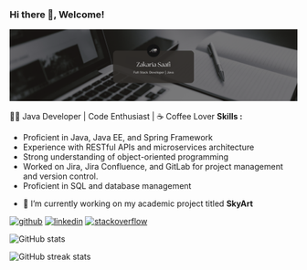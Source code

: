### Hi there 👋, Welcome!
![](https://github.com/ZakariaSaafi/ZakariaSaafi/blob/main/resources/banner.png?raw=true)

👨‍💻 Java Developer | Code Enthusiast | ☕ Coffee Lover
**Skills :**
* Proficient in Java, Java EE, and Spring Framework
* Experience with RESTful APIs and microservices architecture
* Strong understanding of object-oriented programming
* Worked on Jira, Jira Confluence, and GitLab for project management and version control.
* Proficient in SQL and database management

- 🔭 I’m currently working on my academic project titled **SkyArt** 


[<img src='https://cdn.jsdelivr.net/npm/simple-icons@3.0.1/icons/github.svg' alt='github' height='40'>](https://github.com/ZakariaSaafi)  [<img src='https://cdn.jsdelivr.net/npm/simple-icons@3.0.1/icons/linkedin.svg' alt='linkedin' height='40'>](https://www.linkedin.com/in/zakaria-saafi-aa27a4216/)  [<img src='https://cdn.jsdelivr.net/npm/simple-icons@3.0.1/icons/stackoverflow.svg' alt='stackoverflow' height='40'>](https://stackoverflow.com/users/16384899/zack)  

![GitHub stats](https://github-readme-stats.vercel.app/api?username=ZakariaSaafi&show_icons=true)  

![GitHub streak stats](https://streak-stats.demolab.com/?user=ZakariaSaafi)  

